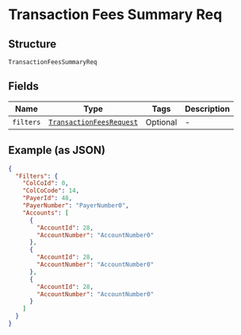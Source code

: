 
# Transaction Fees Summary Req

## Structure

`TransactionFeesSummaryReq`

## Fields

| Name | Type | Tags | Description |
|  --- | --- | --- | --- |
| `filters` | [`TransactionFeesRequest`](../../doc/models/transaction-fees-request.md) | Optional | - |

## Example (as JSON)

```json
{
  "Filters": {
    "ColCoId": 0,
    "ColCoCode": 14,
    "PayerId": 48,
    "PayerNumber": "PayerNumber0",
    "Accounts": [
      {
        "AccountId": 28,
        "AccountNumber": "AccountNumber0"
      },
      {
        "AccountId": 28,
        "AccountNumber": "AccountNumber0"
      },
      {
        "AccountId": 28,
        "AccountNumber": "AccountNumber0"
      }
    ]
  }
}
```

